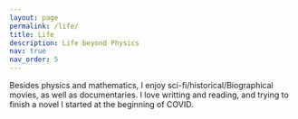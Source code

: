 ```yaml
---
layout: page
permalink: /life/
title: Life 
description: Life beyond Physics
nav: true
nav_order: 5
---
```


Besides physics and mathematics, I enjoy sci-fi/historical/Biographical movies, as well as documentaries. I love writting and reading, and trying to finish a novel I started at the beginning of COVID.
